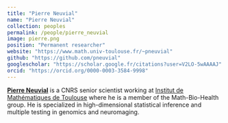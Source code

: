 ```yaml
---
title: "Pierre Neuvial"
name: "Pierre Neuvial"
collection: peoples
permalink: /people/pierre_neuvial
image: pierre.png
position: "Permanent researcher"
website: "https://www.math.univ-toulouse.fr/~pneuvial"
github: "https://github.com/pneuvial"
googlescholar: "https://scholar.google.fr/citations?user=V2LO-5wAAAAJ"
orcid: "https://orcid.org/0000-0003-3584-9998"
---
```


**[Pierre Neuvial](https://www.math.univ-toulouse.fr/~pneuvial)** is a CNRS senior scientist working at [Institut de Mathématiques de Toulouse](https://www.math.univ-toulouse.fr) where he is a member of the Math-Bio-Health group. He is specialized in high-dimensional statistical inference and multiple testing in genomics and neuromaging.
